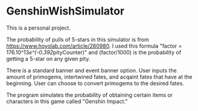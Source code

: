 # GenshinWishSimulator

This is a personal project. 

The probability of pulls of 5-stars in this simulator is from https://www.hoyolab.com/article/260980. 
I used this formula "factor = 176.10^13*e^(-0.392*pityCounter)" and (factor/1000) is the probability of getting a 5-star on any given pity. 

There is a standard banner and event banner option. 
User inputs the amount of primogems, intertwined fates, and acqaint fates that have at the beginning. 
User can choose to convert primogems to the desired fates. 

The program simulates the probability of obtaining certain items or characters in this game called "Genshin Impact."

